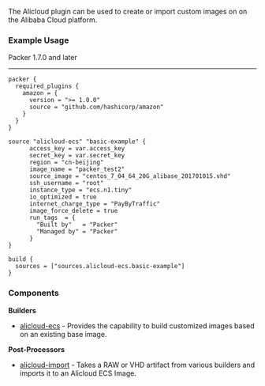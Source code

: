The Alicloud plugin can be used to create or import custom images on on the Alibaba Cloud platform.

### Example Usage
Packer 1.7.0 and later

---

```
packer {
  required_plugins {
    amazon = {
      version = ">= 1.0.0"
      source = "github.com/hashicorp/amazon"
    }
  }
}

source "alicloud-ecs" "basic-example" {
      access_key = var.access_key
      secret_key = var.secret_key
      region = "cn-beijing"
      image_name = "packer_test2"
      source_image = "centos_7_04_64_20G_alibase_201701015.vhd"
      ssh_username = "root"
      instance_type = "ecs.n1.tiny"
      io_optimized = true
      internet_charge_type = "PayByTraffic"
      image_force_delete = true
      run_tags  = {
        "Built by"   = "Packer"
        "Managed by" = "Packer"
      }
}

build {
  sources = ["sources.alicloud-ecs.basic-example"]
}
```

### Components

**Builders**
- [alicloud-ecs](/packer/integrations/hashicorp/alicloud/latest/components/alicloud-ecs) - Provides the capability to build customized images based on an existing base image.

**Post-Processors**
- [alicloud-import](/packer/integrations/hashicorp/alicloud/latest/components/alicloud-import) - Takes a RAW or VHD artifact from various builders and imports it to an Alicloud ECS Image.
